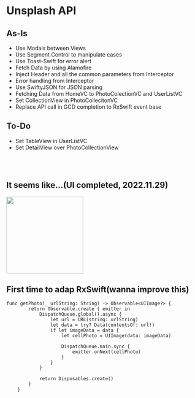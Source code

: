 # Unsplash API

## As-Is
- Use Modals between Views
- Use Segment Control to manipulate cases
- Use Toast-Swift for error alert
- Fetch Data by using Alamofire
- Inject Header and all the common parameters from Interceptor
- Error handling from Interceptor
- Use SwiftyJSON for JSON parsing
- Fetching Data from HomeVC to PhotoColectionVC and UserListVC
- Set CollectionView in PhotoCollecitonVC
- Replace API call in GCD completion to RxSwift event base

## To-Do
- Set TableView in UserListVC
- Set DetailView over PhotoCollectionView

</br>
</br>

## It seems like...(UI completed, 2022.11.29)

<img width="200" src="https://user-images.githubusercontent.com/57023279/204528428-422e6265-bf5c-40f5-8525-1abdfe277b7e.gif">


## First time to adap RxSwift(wanna improve this)

```
func getPhoto(_ urlString: String) -> Observable<UIImage?> {
        return Observable.create { emitter in
            DispatchQueue.global().async {
                let url = URL(string: urlString)
                let data = try? Data(contentsOf: url!)
                if let imageData = data {
                    let cellPhoto = UIImage(data: imageData)

                    DispatchQueue.main.sync {
                        emitter.onNext(cellPhoto)
                    }
                }
            }
            
            return Disposables.create()
        }
    }
```

